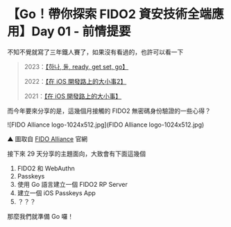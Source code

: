 # 【Go！帶你探索 FIDO2 資安技術全端應用】Day 01 - 前情提要

不知不覺就寫了三年鐵人賽了，如果沒有看過的，也許可以看一下

> 2023：[【하나, 둘, ready, get set, go】](https://ithelp.ithome.com.tw/users/20140363/ironman/6436)
> 
> 2022：[【在 iOS 開發路上的大小事2】](https://ithelp.ithome.com.tw/users/20140363/ironman/5238)
> 
> 2021：[【在 iOS 開發路上的大小事】](https://ithelp.ithome.com.tw/users/20140363/ironman/4064)

而今年要來分享的是，這幾個月接觸的 FIDO2 無密碼身份驗證的一些心得？

![FIDO Alliance logo-1024x512.jpg](FIDO Alliance logo-1024x512.jpg)

▲ 圖取自 [FIDO Alliance](https://fidoalliance.org/overview/legal/logo-usage/) 官網

接下來 29 天分享的主題面向，大致會有下面這幾個

1. FIDO2 和 WebAuthn
2. Passkeys
3. 使用 Go 語言建立一個 FIDO2 RP Server
4. 建立一個 iOS Passkeys App
5. ？？？

那麼我們就準備 Go 囉！